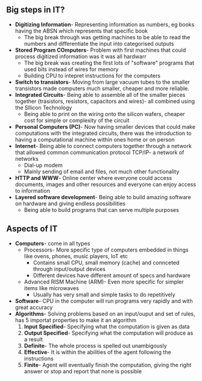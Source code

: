 ## Big steps in IT?
- **Digitizing Information**- Representing information as numbers, eg books having the ABSN which represents that specific book
	- The big break through was getting machines to be able to read the numbers and differentiate the input into categorised outputs
- **Stored Program COmputers**- Problem with first machines that could process digitized information was it was all hardwarr
	- The big break was creating the first lots of "software" programs that used bits instead of wires for memory
	- Building CPU to intepret instructions for the computers
- **Switch to transistors**- Moving from large vacuum tubes to the smaller transistors made computers much smaller, cheaper and more reliable.
- **Integrated Circuits**- Being able to assemble all of the smaller pieces together (trasistors, resistors, capacitors and wires)- all combined using the SIlicon Technology
	- Being able to print on the wiring onto the silicon wafers, cheaper cost for simple or complexity of the circuit
- **Personal Computers (PC)**- Now having smaller devices that could make computations with the integrated circuits, there was the introduction to having a computational machine within ones home or on person
- **Internet**- Being able to connect computers together through a network that allowed common communication protocol TCP/IP- a network of networks
	- Dial-up modem
	- Mainly sending of email and files, not much other functionality
- **HTTP and WWW**- Online center where everyone could access documents, images and other resources and everyone can enjoy access to information
- **Layered software development**- Being able to build amazing software on hardware and giving endless possibilities
	- Being able to build programs that can serve multiple purposes

## Aspects of IT
- **Computers**- come in all types 
	- Processors- More specific type of computers embedded in things like ovens, phones, music players, IoT etc
		- Contains small CPU, small memory (cache) and connceted through input/output devices
		- Different devices have different amount of specs and hardware
	- Advanced RISM Machine (ARM)- Even more specific for simpler items like microwaves
		-  Usually has very small and simple tasks to do repetitively
- **Software**- CPU in the computer will run programs very rapidly and with great accuracy
- **Algorithms**- Solving problems based on an input/ouput and set of rules, has 5 importat properties to make it an algorithm
	1. **Input Specified**- Specifying what the computation is given as data
	2. **Output Specified**- Specifying what the computation will produce as a result
	3. **Definite**- The whole process is spelled out unambigously
	4. **Effective**- It is within the abilities of the agent following the instructions
	5. **Finite**- Agent will eventually finish the computation, giving the right answer or stop and report that none is possible